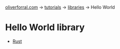 [oliverforral.com](../../../README.md) -> [tutorials](../../README.md) -> [libraries](../README.md) -> Hello World

# Hello World library

- [Rust](rust/README.md)
